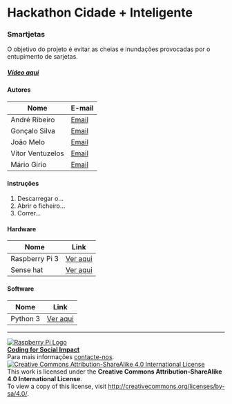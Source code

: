 ﻿# Hackathon Cidade + Inteligente  

### Smartjetas

   O objetivo do projeto é evitar as cheias e inundações provocadas por o entupimento de sarjetas.

##### [Vídeo aqui](Demo/smartjetas.mp4?raw=true)  

#### Autores  

|Nome  |E-mail  |  
|---|---|    
|André Ribeiro  |[Email](mailto:erdna7474@gmail.com)  |  
|Gonçalo Silva |[Email](mailto:game4living@gmail.com)  |  
|João Melo |[Email](mailto:joaonfmelo@gmail.com)  |  
|Vítor Ventuzelos  |[Email](mailto:skullventuzelos@hotmail.com)  |  
|Mário Girio  |[Email](mailto:mariofgirio@gmail.com)  |

#### Instruções

1. Descarregar o...
2. Abrir o ficheiro...
3. Correr...

#### Hardware  

|Nome  |Link  |  
|---|---|    
|Raspberry Pi 3  |[Ver aqui](http://www.raspberrypi.org)  |  
|Sense hat  |[Ver aqui](http://www.raspberrypi.org)  |  
#### Software  

|Nome  |Link  |  
|---|---|   
|Python 3 |[Ver aqui](http://www.xxx.yyy)  |  


***  
[![Raspberry Pi Logo](https://upload.wikimedia.org/wikipedia/en/thumb/c/cb/Raspberry_Pi_Logo.svg/50px-Raspberry_Pi_Logo.svg.png)](http://raspberrypi.org)   
[**Coding for Social Impact**](http://codingforsocialimpact.fe.up.pt)  
Para mais informações [contacte-nos](mailto:hello@codingforsocialimpact.org.com).  
[![Creative Commons Attribution-ShareAlike 4.0 International License](https://licensebuttons.net/l/by-sa/4.0/88x31.png)](http://creativecommons.org/licenses/by-sa/4.0/)  
This work is licensed under the **Creative Commons Attribution-ShareAlike 4.0 International License**.  
To view a copy of this license, visit http://creativecommons.org/licenses/by-sa/4.0/.  
